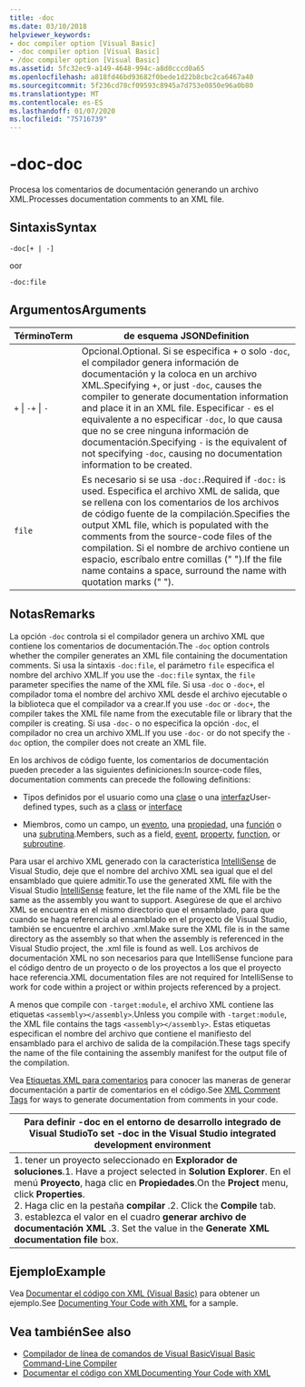 ```yaml
---
title: -doc
ms.date: 03/10/2018
helpviewer_keywords:
- doc compiler option [Visual Basic]
- -doc compiler option [Visual Basic]
- /doc compiler option [Visual Basic]
ms.assetid: 5fc32ec9-a149-4648-994c-a8d0cccd0a65
ms.openlocfilehash: a818fd46bd93682f0bede1d22b8cbc2ca6467a40
ms.sourcegitcommit: 5f236cd78cf09593c8945a7d753e0850e96a0b80
ms.translationtype: MT
ms.contentlocale: es-ES
ms.lasthandoff: 01/07/2020
ms.locfileid: "75716739"
---
```

# <a name="-doc"></a><span data-ttu-id="e5586-102">-doc</span><span class="sxs-lookup"><span data-stu-id="e5586-102">-doc</span></span>
<span data-ttu-id="e5586-103">Procesa los comentarios de documentación generando un archivo XML.</span><span class="sxs-lookup"><span data-stu-id="e5586-103">Processes documentation comments to an XML file.</span></span>  
  
## <a name="syntax"></a><span data-ttu-id="e5586-104">Sintaxis</span><span class="sxs-lookup"><span data-stu-id="e5586-104">Syntax</span></span>  
  
```console  
-doc[+ | -]  
```

<span data-ttu-id="e5586-105">o</span><span class="sxs-lookup"><span data-stu-id="e5586-105">or</span></span>  

```console
-doc:file  
```  
  
## <a name="arguments"></a><span data-ttu-id="e5586-106">Argumentos</span><span class="sxs-lookup"><span data-stu-id="e5586-106">Arguments</span></span>  
  
|<span data-ttu-id="e5586-107">Término</span><span class="sxs-lookup"><span data-stu-id="e5586-107">Term</span></span>|<span data-ttu-id="e5586-108">de esquema JSON</span><span class="sxs-lookup"><span data-stu-id="e5586-108">Definition</span></span>|  
|---|---|  
|<span data-ttu-id="e5586-109">`+` &#124; `-`</span><span class="sxs-lookup"><span data-stu-id="e5586-109">`+` &#124; `-`</span></span>|<span data-ttu-id="e5586-110">Opcional.</span><span class="sxs-lookup"><span data-stu-id="e5586-110">Optional.</span></span> <span data-ttu-id="e5586-111">Si se especifica + o solo `-doc`, el compilador genera información de documentación y la coloca en un archivo XML.</span><span class="sxs-lookup"><span data-stu-id="e5586-111">Specifying +, or just `-doc`, causes the compiler to generate documentation information and place it in an XML file.</span></span> <span data-ttu-id="e5586-112">Especificar `-` es el equivalente a no especificar `-doc`, lo que causa que no se cree ninguna información de documentación.</span><span class="sxs-lookup"><span data-stu-id="e5586-112">Specifying `-` is the equivalent of not specifying `-doc`, causing no documentation information to be created.</span></span>|  
|`file`|<span data-ttu-id="e5586-113">Es necesario si se usa `-doc:`.</span><span class="sxs-lookup"><span data-stu-id="e5586-113">Required if `-doc:` is used.</span></span> <span data-ttu-id="e5586-114">Especifica el archivo XML de salida, que se rellena con los comentarios de los archivos de código fuente de la compilación.</span><span class="sxs-lookup"><span data-stu-id="e5586-114">Specifies the output XML file, which is populated with the comments from the source-code files of the compilation.</span></span> <span data-ttu-id="e5586-115">Si el nombre de archivo contiene un espacio, escríbalo entre comillas (" ").</span><span class="sxs-lookup"><span data-stu-id="e5586-115">If the file name contains a space, surround the name with quotation marks (" ").</span></span>|  
  
## <a name="remarks"></a><span data-ttu-id="e5586-116">Notas</span><span class="sxs-lookup"><span data-stu-id="e5586-116">Remarks</span></span>  
 <span data-ttu-id="e5586-117">La opción `-doc` controla si el compilador genera un archivo XML que contiene los comentarios de documentación.</span><span class="sxs-lookup"><span data-stu-id="e5586-117">The `-doc` option controls whether the compiler generates an XML file containing the documentation comments.</span></span> <span data-ttu-id="e5586-118">Si usa la sintaxis `-doc:file`, el parámetro `file` especifica el nombre del archivo XML.</span><span class="sxs-lookup"><span data-stu-id="e5586-118">If you use the `-doc:file` syntax, the `file` parameter specifies the name of the XML file.</span></span> <span data-ttu-id="e5586-119">Si usa `-doc` o `-doc+`, el compilador toma el nombre del archivo XML desde el archivo ejecutable o la biblioteca que el compilador va a crear.</span><span class="sxs-lookup"><span data-stu-id="e5586-119">If you use `-doc` or `-doc+`, the compiler takes the XML file name from the executable file or library that the compiler is creating.</span></span> <span data-ttu-id="e5586-120">Si usa `-doc-` o no especifica la opción `-doc`, el compilador no crea un archivo XML.</span><span class="sxs-lookup"><span data-stu-id="e5586-120">If you use `-doc-` or do not specify the `-doc` option, the compiler does not create an XML file.</span></span>  
  
 <span data-ttu-id="e5586-121">En los archivos de código fuente, los comentarios de documentación pueden preceder a las siguientes definiciones:</span><span class="sxs-lookup"><span data-stu-id="e5586-121">In source-code files, documentation comments can precede the following definitions:</span></span>  
  
- <span data-ttu-id="e5586-122">Tipos definidos por el usuario como una [clase](../../../visual-basic/language-reference/statements/class-statement.md) o una [interfaz](../../../visual-basic/language-reference/statements/interface-statement.md)</span><span class="sxs-lookup"><span data-stu-id="e5586-122">User-defined types, such as a [class](../../../visual-basic/language-reference/statements/class-statement.md) or [interface](../../../visual-basic/language-reference/statements/interface-statement.md)</span></span>  
  
- <span data-ttu-id="e5586-123">Miembros, como un campo, un [evento](../../../visual-basic/language-reference/statements/event-statement.md), una [propiedad](../../../visual-basic/language-reference/statements/property-statement.md), una [función](../../../visual-basic/language-reference/statements/function-statement.md) o una [subrutina](../../../visual-basic/language-reference/statements/sub-statement.md).</span><span class="sxs-lookup"><span data-stu-id="e5586-123">Members, such as a field, [event](../../../visual-basic/language-reference/statements/event-statement.md), [property](../../../visual-basic/language-reference/statements/property-statement.md), [function](../../../visual-basic/language-reference/statements/function-statement.md), or [subroutine](../../../visual-basic/language-reference/statements/sub-statement.md).</span></span>  
  
 <span data-ttu-id="e5586-124">Para usar el archivo XML generado con la característica [IntelliSense](/visualstudio/ide/using-intellisense) de Visual Studio, deje que el nombre del archivo XML sea igual que el del ensamblado que quiere admitir.</span><span class="sxs-lookup"><span data-stu-id="e5586-124">To use the generated XML file with the Visual Studio [IntelliSense](/visualstudio/ide/using-intellisense) feature, let the file name of the XML file be the same as the assembly you want to support.</span></span> <span data-ttu-id="e5586-125">Asegúrese de que el archivo XML se encuentra en el mismo directorio que el ensamblado, para que cuando se haga referencia al ensamblado en el proyecto de Visual Studio, también se encuentre el archivo .xml.</span><span class="sxs-lookup"><span data-stu-id="e5586-125">Make sure the XML file is in the same directory as the assembly so that when the assembly is referenced in the Visual Studio project, the .xml file is found as well.</span></span> <span data-ttu-id="e5586-126">Los archivos de documentación XML no son necesarios para que IntelliSense funcione para el código dentro de un proyecto o de los proyectos a los que el proyecto hace referencia.</span><span class="sxs-lookup"><span data-stu-id="e5586-126">XML documentation files are not required for IntelliSense to work for code within a project or within projects referenced by a project.</span></span>  
  
 <span data-ttu-id="e5586-127">A menos que compile con `-target:module`, el archivo XML contiene las etiquetas `<assembly></assembly>`.</span><span class="sxs-lookup"><span data-stu-id="e5586-127">Unless you compile with `-target:module`, the XML file contains the tags `<assembly></assembly>`.</span></span> <span data-ttu-id="e5586-128">Estas etiquetas especifican el nombre del archivo que contiene el manifiesto del ensamblado para el archivo de salida de la compilación.</span><span class="sxs-lookup"><span data-stu-id="e5586-128">These tags specify the name of the file containing the assembly manifest for the output file of the compilation.</span></span>  
  
 <span data-ttu-id="e5586-129">Vea [Etiquetas XML para comentarios](../../../visual-basic/language-reference/xmldoc/index.md) para conocer las maneras de generar documentación a partir de comentarios en el código.</span><span class="sxs-lookup"><span data-stu-id="e5586-129">See [XML Comment Tags](../../../visual-basic/language-reference/xmldoc/index.md) for ways to generate documentation from comments in your code.</span></span>  
  
|<span data-ttu-id="e5586-130">Para definir -doc en el entorno de desarrollo integrado de Visual Studio</span><span class="sxs-lookup"><span data-stu-id="e5586-130">To set -doc in the Visual Studio integrated development environment</span></span>|  
|---|  
|<span data-ttu-id="e5586-131">1. tener un proyecto seleccionado en **Explorador de soluciones**.</span><span class="sxs-lookup"><span data-stu-id="e5586-131">1.  Have a project selected in **Solution Explorer**.</span></span> <span data-ttu-id="e5586-132">En el menú **Proyecto**, haga clic en **Propiedades**.</span><span class="sxs-lookup"><span data-stu-id="e5586-132">On the **Project** menu, click **Properties**.</span></span> <br /><span data-ttu-id="e5586-133">2. Haga clic en la pestaña **compilar** .</span><span class="sxs-lookup"><span data-stu-id="e5586-133">2.  Click the **Compile** tab.</span></span><br /><span data-ttu-id="e5586-134">3. establezca el valor en el cuadro **generar archivo de documentación XML** .</span><span class="sxs-lookup"><span data-stu-id="e5586-134">3.  Set the value in the **Generate XML documentation file** box.</span></span>|  
  
## <a name="example"></a><span data-ttu-id="e5586-135">Ejemplo</span><span class="sxs-lookup"><span data-stu-id="e5586-135">Example</span></span>  
 <span data-ttu-id="e5586-136">Vea [Documentar el código con XML (Visual Basic)](../../../visual-basic/programming-guide/program-structure/documenting-your-code-with-xml.md) para obtener un ejemplo.</span><span class="sxs-lookup"><span data-stu-id="e5586-136">See [Documenting Your Code with XML](../../../visual-basic/programming-guide/program-structure/documenting-your-code-with-xml.md) for a sample.</span></span>  
  
## <a name="see-also"></a><span data-ttu-id="e5586-137">Vea también</span><span class="sxs-lookup"><span data-stu-id="e5586-137">See also</span></span>

- [<span data-ttu-id="e5586-138">Compilador de línea de comandos de Visual Basic</span><span class="sxs-lookup"><span data-stu-id="e5586-138">Visual Basic Command-Line Compiler</span></span>](../../../visual-basic/reference/command-line-compiler/index.md)
- [<span data-ttu-id="e5586-139">Documentar el código con XML</span><span class="sxs-lookup"><span data-stu-id="e5586-139">Documenting Your Code with XML</span></span>](../../../visual-basic/programming-guide/program-structure/documenting-your-code-with-xml.md)

